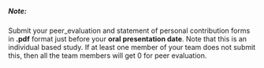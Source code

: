 ##### Note:

Submit your peer_evaluation and statement of personal contribution forms in **.pdf** format just before your **oral presentation date**. Note that this is an individual based study. If at least one member of your team does not submit this, then all the team members will get 0 for peer evaluation.

